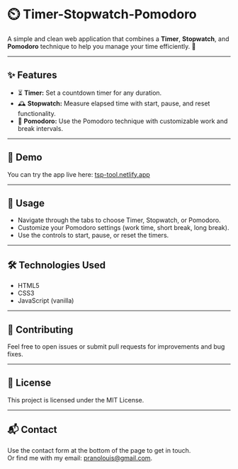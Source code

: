 # ⏲️ Timer-Stopwatch-Pomodoro

A simple and clean web application that combines a **Timer**, **Stopwatch**, and **Pomodoro** technique to help you manage your time efficiently. 🚀

---

## ✨ Features

- ⏳ **Timer:** Set a countdown timer for any duration.
- 🕰️ **Stopwatch:** Measure elapsed time with start, pause, and reset functionality.
- 🍅 **Pomodoro:** Use the Pomodoro technique with customizable work and break intervals.

---

## 🚀 Demo

You can try the app live here: [tsp-tool.netlify.app](https://tsp-tool.netlify.app/)

---

## 🎯 Usage

- Navigate through the tabs to choose Timer, Stopwatch, or Pomodoro.
- Customize your Pomodoro settings (work time, short break, long break).
- Use the controls to start, pause, or reset the timers.

---

## 🛠️ Technologies Used

- HTML5
- CSS3
- JavaScript (vanilla)

---

## 🤝 Contributing

Feel free to open issues or submit pull requests for improvements and bug fixes.

---

## 📄 License

This project is licensed under the MIT License.

---

## 📬 Contact

Use the contact form at the bottom of the page to get in touch.  
Or find me with my email: [pranolouis@gmail.com](mailto:pranolouis@gmail.com).

